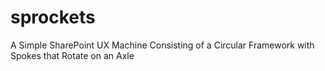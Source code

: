 sprockets
=========

A Simple SharePoint UX Machine Consisting of a Circular Framework with Spokes that Rotate on an Axle
